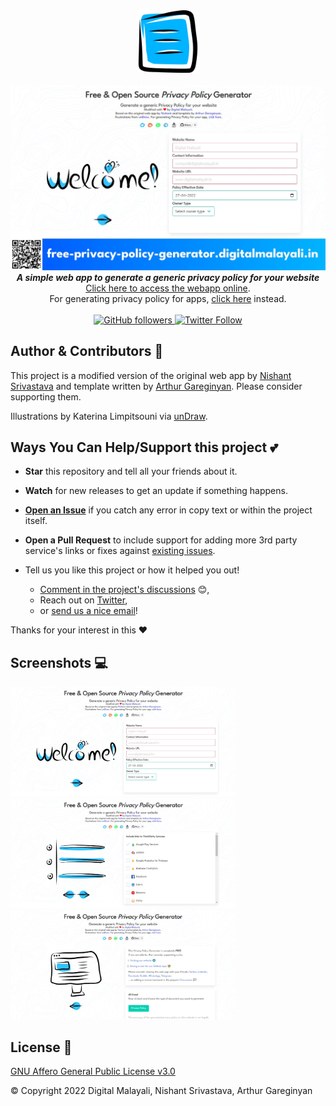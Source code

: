 <div align="center">
  <img src="images/logo.svg" alt="Free & Open Source Privacy Policy Generator Logo" width="100"><br><br>
  <img src="img/banner.jpg" alt="Free & Open Source Privacy Policy Generator">
</div>

<div align="center"><strong>
  <em>A simple web app to generate a generic privacy policy for your website</em>
</strong><br>
<a href="https://free-privacy-policy-generator.digitalmalayali.in/">Click here to access the webapp online</a>.
  
<br> 
For generating privacy policy for apps, <a href="https://app-privacy-policy-generator.nisrulz.com/">click here</a> instead.</div>

<br>

<div align="center"><a href="https://github.com/digitalmalayali/free-website-or-app-privacy-policy-generator">
  <img src="https://img.shields.io/github/followers/digitalmalayali.svg?style=social&amp;label=Follow" alt="GitHub followers">
</a><a href="https://twitter.com/DigiMalayali">
  <img src="https://img.shields.io/twitter/follow/digimalayali.svg?style=social" alt="Twitter Follow">
</a>

</div>

## Author & Contributors 🙏

This project is a modified version of the original web app by [Nishant Srivastava](https://github.com/nisrulz/nisrulz.github.io#nishant-srivastava) and template written by [Arthur Gareginyan](https://github.com/ArthurGareginyan/privacy-policy-template). Please consider supporting them.

Illustrations by Katerina Limpitsouni via [unDraw](https://undraw.co/).

## Ways You Can Help/Support this project 💕

- **Star** this repository and tell all your friends about it.
- **Watch** for new releases to get an update if something happens.
- [**Open an Issue**](https://github.com/digitalmalayali/free-website-or-app-privacy-policy-generator/issues/new/choose) if you catch any error in copy text or within the project itself.
- **Open a Pull Request** to include support for adding more 3rd party service's links or fixes against [existing issues](https://github.com/digitalmalayali/free-website-or-app-privacy-policy-generator/issues).

- Tell us you like this project or how it helped you out!

  - [Comment in the project's discussions](https://github.com/digitalmalayali/free-website-or-app-privacy-policy-generator/discussions) :blush:,
  - Reach out on [Twitter](https://twitter.com/digimalayali),
  - or [send us a nice email](mailto:contact@digitalmalayali.in)!

Thanks for your interest in this :heart:

## Screenshots 💻

<img src="img/sc_1.jpg" alt="Free & Open Source Privacy Policy Generator" width=360 /><img src="img/sc_2.jpg" alt="Free & Open Source Privacy Policy Generator" width=360 /><img src="img/sc_3.jpg" alt="Free & Open Source Privacy Policy Generator" width=360 />

## License 📝

[GNU Affero General Public License v3.0](LICENSE)

© Copyright 2022 Digital Malayali, Nishant Srivastava, Arthur Gareginyan
